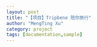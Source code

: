 ```yaml
---
layout: post
title: "【项目】Tripbene 陪你旅行"
author: "MengTing Xu"
category: project
tags: [documentation,sample]
---
```


<img src="http://ozc5dgoun.bkt.clouddn.com/tb1.jpg" alt="">
<img src="http://ozc5dgoun.bkt.clouddn.com/tb2.jpg" alt="">
<img src="http://ozc5dgoun.bkt.clouddn.com/tb3.jpg" alt="">
<img src="http://ozc5dgoun.bkt.clouddn.com/tb4.jpg" alt="">